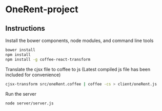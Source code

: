 # OneRent-project

## Instructions

Install the bower components, node modules, and command line tools

```sh
bower install
npm install
npm install -g coffee-react-transform
```

Translate the cjsx file to coffee to js
(Latest compiled js file has been included for convenience)

```sh
cjsx-transform src/oneRent.coffee | coffee -cs > client/oneRent.js
```

Run the server
```sh
node server/server.js
```